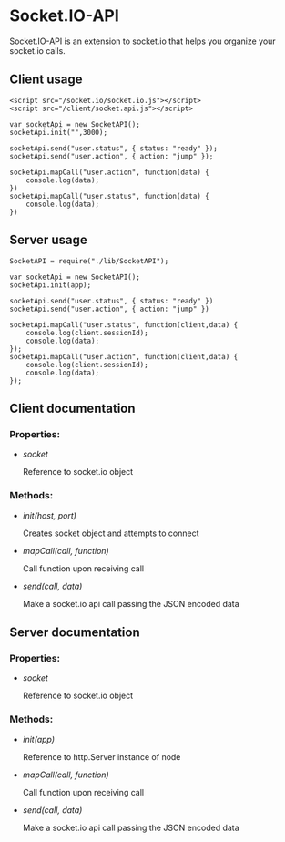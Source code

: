 Socket.IO-API
=============

Socket.IO-API is an extension to socket.io that helps you organize your socket.io calls.

## Client usage

	<script src="/socket.io/socket.io.js"></script>
	<script src="/client/socket.api.js"></script>

	var socketApi = new SocketAPI();
	socketApi.init("",3000);
	
	socketApi.send("user.status", { status: "ready" });
	socketApi.send("user.action", { action: "jump" });
	
	socketApi.mapCall("user.action", function(data) {
		console.log(data);
	})
	socketApi.mapCall("user.status", function(data) {
		console.log(data);
	})

## Server usage

	SocketAPI = require("./lib/SocketAPI");
	
	var socketApi = new SocketAPI();
	socketApi.init(app);
	
	socketApi.send("user.status", { status: "ready" })
	socketApi.send("user.action", { action: "jump" })
	
	socketApi.mapCall("user.status", function(client,data) {
		console.log(client.sessionId);
		console.log(data);
	});
	socketApi.mapCall("user.action", function(client,data) {
		console.log(client.sessionId);
		console.log(data);
	});

## Client documentation

### Properties:

- *socket*

	Reference to socket.io object

### Methods:

- *init(host, port)*

	Creates socket object and attempts to connect

- *mapCall(call, function)*

	Call function upon receiving call

- *send(call, data)*

	Make a socket.io api call passing the JSON encoded data

## Server documentation

### Properties:

- *socket*

	Reference to socket.io object

### Methods:

- *init(app)*

	Reference to http.Server instance of node

- *mapCall(call, function)*

	Call function upon receiving call

- *send(call, data)*

	Make a socket.io api call passing the JSON encoded data